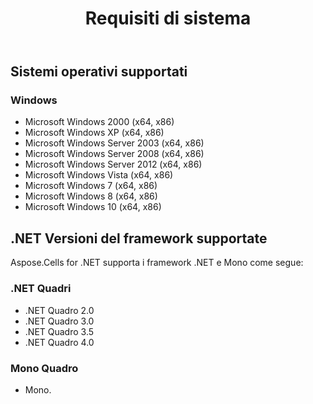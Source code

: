 ﻿---
title: Requisiti di sistema
second_title: Aspose.Finance for .NET
type: docs
weight: 50
url: /it/net/system-requirements/
description: Informazioni sui requisiti di sistema della libreria C# Finance API sul sistema operativo Windows e sui framework .NET.
---
## **Sistemi operativi supportati**
### **Windows**
- Microsoft Windows 2000 (x64, x86)
- Microsoft Windows XP (x64, x86)
- Microsoft Windows Server 2003 (x64, x86)
- Microsoft Windows Server 2008 (x64, x86)
- Microsoft Windows Server 2012 (x64, x86)
- Microsoft Windows Vista (x64, x86)
- Microsoft Windows 7 (x64, x86)
- Microsoft Windows 8 (x64, x86)
- Microsoft Windows 10 (x64, x86)
## **.NET Versioni del framework supportate**
Aspose.Cells for .NET supporta i framework .NET e Mono come segue:
### **.NET Quadri**
- .NET Quadro 2.0
- .NET Quadro 3.0
- .NET Quadro 3.5
- .NET Quadro 4.0
### **Mono Quadro**
- Mono.
